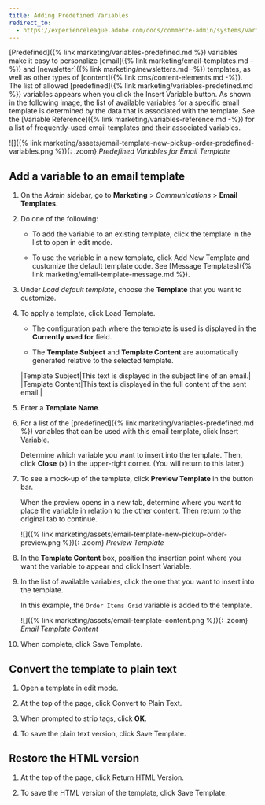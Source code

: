 ```yaml
---
title: Adding Predefined Variables
redirect_to:
  - https://experienceleague.adobe.com/docs/commerce-admin/systems/variables/variables-predefined.html
---
```


[Predefined]({% link marketing/variables-predefined.md %}) variables make it easy to personalize [email]({% link marketing/email-templates.md -%}) and [newsletter]({% link marketing/newsletters.md -%}) templates, as well as other types of [content]({% link cms/content-elements.md -%}). The list of allowed [predefined]({% link marketing/variables-predefined.md %}) variables appears when you click the Insert Variable button. As shown in the following image, the list of available variables for a specific email template is determined by the data that is associated with the template. See the [Variable Reference]({% link marketing/variables-reference.md -%}) for a list of frequently-used email templates and their associated variables.

![]({% link marketing/assets/email-template-new-pickup-order-predefined-variables.png %}){: .zoom}
_Predefined Variables for Email Template_

## Add a variable to an email template

1. On the _Admin_ sidebar, go to **Marketing** > _Communications_ > **Email Templates**.

1. Do one of the following:

    - To add the variable to an existing template, click the template in the list to open in edit mode.

    - To use the variable in a new template, click <span class="btn">Add New Template</span> and customize the default template code. See [Message Templates]({% link marketing/email-template-message.md %}).

1. Under _Load default template_, choose the **Template** that you want to customize.

1. To apply a template, click <span class="btn">Load Template</span>.

    - The configuration path where the template is used is displayed in the **Currently used for** field.

    - The **Template Subject** and **Template Content** are automatically generated relative to the selected template.

    |Template Subject|This text is displayed in the subject line of an email.|
    |Template Content|This text is displayed in the full content of the sent email.|

1. Enter a **Template Name**.

1. For a list of the [predefined]({% link marketing/variables-predefined.md %}) variables that can be used with this email template, click <span class="btn">Insert Variable</span>.

   Determine which variable you want to insert into the template. Then, click **Close** (x) in the upper-right corner. (You will return to this later.)

1. To see a mock-up of the template, click **Preview Template** in the button bar.

   When the preview opens in a new tab, determine where you want to place the variable in relation to the other content. Then return to the original tab to continue.

   ![]({% link marketing/assets/email-template-new-pickup-order-preview.png %}){: .zoom}
   _Preview Template_

1. In the **Template Content** box, position the insertion point where you want the variable to appear and click <span class="btn">Insert Variable</span>.

1. In the list of available variables, click the one that you want to insert into the template.

   In this example, the `Order Items Grid` variable is added to the template.

   ![]({% link marketing/assets/email-template-content.png %}){: .zoom}
   _Email Template Content_

1. When complete, click <span class="btn">Save Template</span>.

## Convert the template to plain text

1. Open a template in edit mode.

1. At the top of the page, click <span class="btn">Convert to Plain Text</span>.

1. When prompted to strip tags, click **OK**.

1. To save the plain text version, click <span class="btn">Save Template</span>.

## Restore the HTML version

1. At the top of the page, click <span class="btn">Return HTML Version</span>.

1. To save the HTML version of the template, click <span class="btn">Save Template</span>.